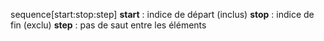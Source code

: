 
sequence[start:stop:step]
    **start** : indice de départ (inclus)
    **stop** : indice de fin (exclu)
    **step** : pas de saut entre les éléments
